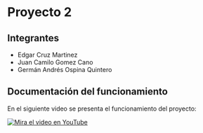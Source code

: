 # Proyecto 2

## Integrantes
* Edgar Cruz Martinez
* Juan Camilo Gomez Cano
* Germán Andrés Ospina Quintero

## Documentación del funcionamiento
En el siguiente video se presenta el funcionamiento del proyecto:

[![Mira el video en YouTube](https://img.youtube.com/vi/JGJyILjxEKA/0.jpg)](https://www.youtube.com/watch?v=JGJyILjxEKA)
